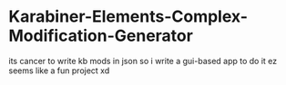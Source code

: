 # Karabiner-Elements-Complex-Modification-Generator
its cancer to write kb mods in json so i write a gui-based app to do it ez
seems like a fun project xd
